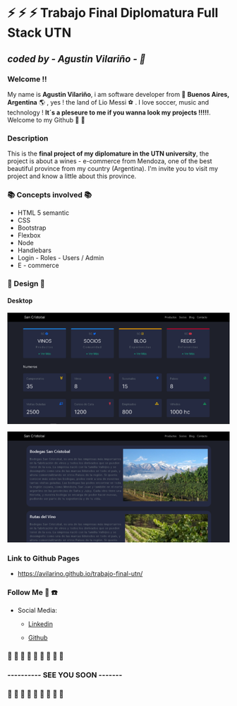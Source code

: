 # :zap: :zap: :zap:  Trabajo Final Diplomatura Full Stack UTN 
## *coded by - **Agustin Vilariño** -  :saxophone:*

### Welcome !!
My name is **Agustin Vilariño**, i am software developer from :pushpin: **Buenos Aires, Argentina** :earth_americas: , yes ! the land of Lio Messi :soccer: .
I love soccer, music and technology ! **It´s a pleseure to me if you wanna look my projects !!!!!**.
Welcome to my Github  :wave: :wave:

### Description
This is the **final project of my diplomature in the UTN university**, the project is about a wines - e-commerce from Mendoza, one of the best beautiful province from my country (Argentina).
I'm invite you to visit my project and know a little about this province.


### :books: Concepts involved :books:

* HTML 5 semantic
* CSS
* Bootstrap
* Flexbox
* Node 
* Handlebars
* Login - Roles - Users / Admin
* E - commerce 


### :triangular_ruler: Design :triangular_ruler:

#### Desktop

![Screenshot](https://raw.githubusercontent.com/avilarino/trabajo-final-utn/master/images/layout.png)

![Screenshot](https://raw.githubusercontent.com/avilarino/trabajo-final-utn/master/images/blog.png)

### Link to Github Pages
 * https://avilarino.github.io/trabajo-final-utn/


### Follow Me :raised_hands: :telephone:  

* Social Media: 
  * [Linkedin](https://www.linkedin.com/in/agust%C3%ADn-vilari%C3%B1o-17914564/)

  * [Github](https://github.com/avilarino)



###  :wave: :wave: :wave: :wave: :wave: :wave: :wave: :wave: :wave: 
### ---------- SEE YOU SOON -------
### :wave: :wave: :wave: :wave: :wave: :wave: :wave: :wave: :wave: 